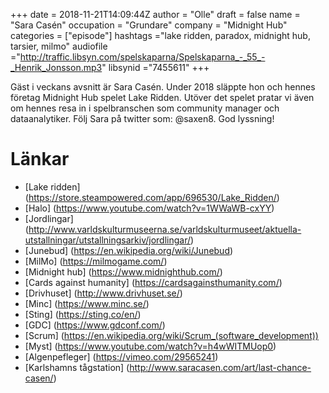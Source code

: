 +++
date = 2018-11-21T14:09:44Z
author = "Olle"
draft = false
name = "Sara Casén"
occupation = "Grundare"
company = "Midnight Hub"
categories = ["episode"]
hashtags ="lake ridden, paradox, midnight hub, tarsier, milmo"
audiofile ="http://traffic.libsyn.com/spelskaparna/Spelskaparna_-_55_-_Henrik_Jonsson.mp3"
libsynid ="7455611"
+++

Gäst i veckans avsnitt är Sara Casén. Under 2018 släppte hon och hennes företag Midnight Hub spelet Lake Ridden. Utöver det  spelet pratar vi även om hennes resa in i spelbranschen som community manager och dataanalytiker. Följ Sara på twitter som: @saxen8. God lyssning!
# Länkar
* [Lake ridden] (https://store.steampowered.com/app/696530/Lake_Ridden/)
* [Halo] (https://www.youtube.com/watch?v=1WWaWB-cxYY)
* [Jordlingar] (http://www.varldskulturmuseerna.se/varldskulturmuseet/aktuella-utstallningar/utstallningsarkiv/jordlingar/)
* [Junebud] (https://en.wikipedia.org/wiki/Junebud)
* [MilMo] (https://milmogame.com/)
* [Midnight hub] (https://www.midnighthub.com/)
* [Cards against humanity] (https://cardsagainsthumanity.com/)
* [Drivhuset] (http://www.drivhuset.se/)
* [Minc] (https://www.minc.se/)
* [Sting] (https://sting.co/en/)
* [GDC] (https://www.gdconf.com/)
* [Scrum] (https://en.wikipedia.org/wiki/Scrum_(software_development))
* [Myst] (https://www.youtube.com/watch?v=h4wWITMUop0)
* [Algenpefleger] (https://vimeo.com/29565241)
* [Karlshamns tågstation] (http://www.saracasen.com/art/last-chance-casen/)
